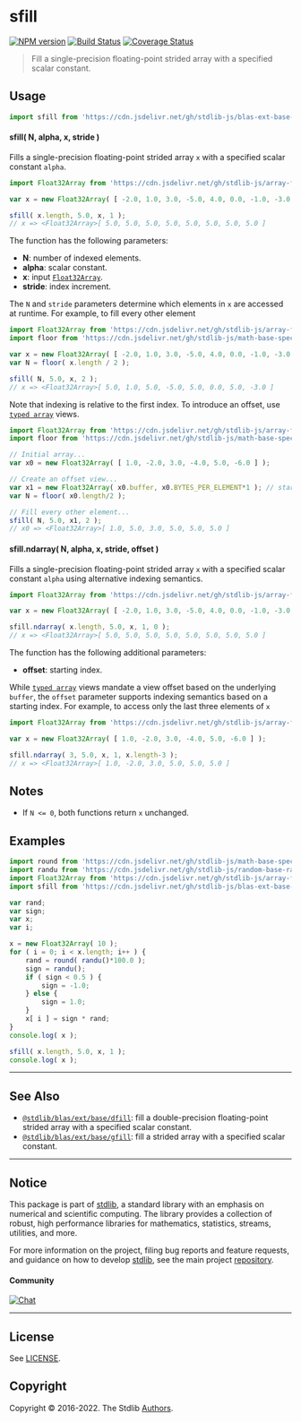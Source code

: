 <!--

@license Apache-2.0

Copyright (c) 2020 The Stdlib Authors.

Licensed under the Apache License, Version 2.0 (the "License");
you may not use this file except in compliance with the License.
You may obtain a copy of the License at

   http://www.apache.org/licenses/LICENSE-2.0

Unless required by applicable law or agreed to in writing, software
distributed under the License is distributed on an "AS IS" BASIS,
WITHOUT WARRANTIES OR CONDITIONS OF ANY KIND, either express or implied.
See the License for the specific language governing permissions and
limitations under the License.

-->

# sfill

[![NPM version][npm-image]][npm-url] [![Build Status][test-image]][test-url] [![Coverage Status][coverage-image]][coverage-url] <!-- [![dependencies][dependencies-image]][dependencies-url] -->

> Fill a single-precision floating-point strided array with a specified scalar constant.



<section class="usage">

## Usage

```javascript
import sfill from 'https://cdn.jsdelivr.net/gh/stdlib-js/blas-ext-base-sfill@v0.0.11-deno/mod.js';
```

#### sfill( N, alpha, x, stride )

Fills a single-precision floating-point strided array `x` with a specified scalar constant `alpha`.

```javascript
import Float32Array from 'https://cdn.jsdelivr.net/gh/stdlib-js/array-float32@deno/mod.js';

var x = new Float32Array( [ -2.0, 1.0, 3.0, -5.0, 4.0, 0.0, -1.0, -3.0 ] );

sfill( x.length, 5.0, x, 1 );
// x => <Float32Array>[ 5.0, 5.0, 5.0, 5.0, 5.0, 5.0, 5.0, 5.0 ]
```

The function has the following parameters:

-   **N**: number of indexed elements.
-   **alpha**: scalar constant.
-   **x**: input [`Float32Array`][@stdlib/array/float32].
-   **stride**: index increment.

The `N` and `stride` parameters determine which elements in `x` are accessed at runtime. For example, to fill every other element

```javascript
import Float32Array from 'https://cdn.jsdelivr.net/gh/stdlib-js/array-float32@deno/mod.js';
import floor from 'https://cdn.jsdelivr.net/gh/stdlib-js/math-base-special-floor@deno/mod.js';

var x = new Float32Array( [ -2.0, 1.0, 3.0, -5.0, 4.0, 0.0, -1.0, -3.0 ] );
var N = floor( x.length / 2 );

sfill( N, 5.0, x, 2 );
// x => <Float32Array>[ 5.0, 1.0, 5.0, -5.0, 5.0, 0.0, 5.0, -3.0 ]
```

Note that indexing is relative to the first index. To introduce an offset, use [`typed array`][mdn-typed-array] views.

```javascript
import Float32Array from 'https://cdn.jsdelivr.net/gh/stdlib-js/array-float32@deno/mod.js';
import floor from 'https://cdn.jsdelivr.net/gh/stdlib-js/math-base-special-floor@deno/mod.js';

// Initial array...
var x0 = new Float32Array( [ 1.0, -2.0, 3.0, -4.0, 5.0, -6.0 ] );

// Create an offset view...
var x1 = new Float32Array( x0.buffer, x0.BYTES_PER_ELEMENT*1 ); // start at 2nd element
var N = floor( x0.length/2 );

// Fill every other element...
sfill( N, 5.0, x1, 2 );
// x0 => <Float32Array>[ 1.0, 5.0, 3.0, 5.0, 5.0, 5.0 ]
```

#### sfill.ndarray( N, alpha, x, stride, offset )

Fills a single-precision floating-point strided array `x` with a specified scalar constant `alpha` using alternative indexing semantics.

```javascript
import Float32Array from 'https://cdn.jsdelivr.net/gh/stdlib-js/array-float32@deno/mod.js';

var x = new Float32Array( [ -2.0, 1.0, 3.0, -5.0, 4.0, 0.0, -1.0, -3.0 ] );

sfill.ndarray( x.length, 5.0, x, 1, 0 );
// x => <Float32Array>[ 5.0, 5.0, 5.0, 5.0, 5.0, 5.0, 5.0, 5.0 ]
```

The function has the following additional parameters:

-   **offset**: starting index.

While [`typed array`][mdn-typed-array] views mandate a view offset based on the underlying `buffer`, the `offset` parameter supports indexing semantics based on a starting index. For example, to access only the last three elements of `x`

```javascript
import Float32Array from 'https://cdn.jsdelivr.net/gh/stdlib-js/array-float32@deno/mod.js';

var x = new Float32Array( [ 1.0, -2.0, 3.0, -4.0, 5.0, -6.0 ] );

sfill.ndarray( 3, 5.0, x, 1, x.length-3 );
// x => <Float32Array>[ 1.0, -2.0, 3.0, 5.0, 5.0, 5.0 ]
```

</section>

<!-- /.usage -->

<section class="notes">

## Notes

-   If `N <= 0`, both functions return `x` unchanged.

</section>

<!-- /.notes -->

<section class="examples">

## Examples

<!-- eslint no-undef: "error" -->

```javascript
import round from 'https://cdn.jsdelivr.net/gh/stdlib-js/math-base-special-round@deno/mod.js';
import randu from 'https://cdn.jsdelivr.net/gh/stdlib-js/random-base-randu@deno/mod.js';
import Float32Array from 'https://cdn.jsdelivr.net/gh/stdlib-js/array-float32@deno/mod.js';
import sfill from 'https://cdn.jsdelivr.net/gh/stdlib-js/blas-ext-base-sfill@v0.0.11-deno/mod.js';

var rand;
var sign;
var x;
var i;

x = new Float32Array( 10 );
for ( i = 0; i < x.length; i++ ) {
    rand = round( randu()*100.0 );
    sign = randu();
    if ( sign < 0.5 ) {
        sign = -1.0;
    } else {
        sign = 1.0;
    }
    x[ i ] = sign * rand;
}
console.log( x );

sfill( x.length, 5.0, x, 1 );
console.log( x );
```

</section>

<!-- /.examples -->

<!-- Section for related `stdlib` packages. Do not manually edit this section, as it is automatically populated. -->

<section class="related">

* * *

## See Also

-   <span class="package-name">[`@stdlib/blas/ext/base/dfill`][@stdlib/blas/ext/base/dfill]</span><span class="delimiter">: </span><span class="description">fill a double-precision floating-point strided array with a specified scalar constant.</span>
-   <span class="package-name">[`@stdlib/blas/ext/base/gfill`][@stdlib/blas/ext/base/gfill]</span><span class="delimiter">: </span><span class="description">fill a strided array with a specified scalar constant.</span>

</section>

<!-- /.related -->

<!-- Section for all links. Make sure to keep an empty line after the `section` element and another before the `/section` close. -->


<section class="main-repo" >

* * *

## Notice

This package is part of [stdlib][stdlib], a standard library with an emphasis on numerical and scientific computing. The library provides a collection of robust, high performance libraries for mathematics, statistics, streams, utilities, and more.

For more information on the project, filing bug reports and feature requests, and guidance on how to develop [stdlib][stdlib], see the main project [repository][stdlib].

#### Community

[![Chat][chat-image]][chat-url]

---

## License

See [LICENSE][stdlib-license].


## Copyright

Copyright &copy; 2016-2022. The Stdlib [Authors][stdlib-authors].

</section>

<!-- /.stdlib -->

<!-- Section for all links. Make sure to keep an empty line after the `section` element and another before the `/section` close. -->

<section class="links">

[npm-image]: http://img.shields.io/npm/v/@stdlib/blas-ext-base-sfill.svg
[npm-url]: https://npmjs.org/package/@stdlib/blas-ext-base-sfill

[test-image]: https://github.com/stdlib-js/blas-ext-base-sfill/actions/workflows/test.yml/badge.svg?branch=v0.0.11
[test-url]: https://github.com/stdlib-js/blas-ext-base-sfill/actions/workflows/test.yml?query=branch:v0.0.11

[coverage-image]: https://img.shields.io/codecov/c/github/stdlib-js/blas-ext-base-sfill/main.svg
[coverage-url]: https://codecov.io/github/stdlib-js/blas-ext-base-sfill?branch=main

<!--

[dependencies-image]: https://img.shields.io/david/stdlib-js/blas-ext-base-sfill.svg
[dependencies-url]: https://david-dm.org/stdlib-js/blas-ext-base-sfill/main

-->

[chat-image]: https://img.shields.io/gitter/room/stdlib-js/stdlib.svg
[chat-url]: https://gitter.im/stdlib-js/stdlib/

[stdlib]: https://github.com/stdlib-js/stdlib

[stdlib-authors]: https://github.com/stdlib-js/stdlib/graphs/contributors

[umd]: https://github.com/umdjs/umd
[es-module]: https://developer.mozilla.org/en-US/docs/Web/JavaScript/Guide/Modules

[deno-url]: https://github.com/stdlib-js/blas-ext-base-sfill/tree/deno
[umd-url]: https://github.com/stdlib-js/blas-ext-base-sfill/tree/umd
[esm-url]: https://github.com/stdlib-js/blas-ext-base-sfill/tree/esm
[branches-url]: https://github.com/stdlib-js/blas-ext-base-sfill/blob/main/branches.md

[stdlib-license]: https://raw.githubusercontent.com/stdlib-js/blas-ext-base-sfill/main/LICENSE

[@stdlib/array/float32]: https://github.com/stdlib-js/array-float32/tree/deno

[mdn-typed-array]: https://developer.mozilla.org/en-US/docs/Web/JavaScript/Reference/Global_Objects/TypedArray

<!-- <related-links> -->

[@stdlib/blas/ext/base/dfill]: https://github.com/stdlib-js/blas-ext-base-dfill/tree/deno

[@stdlib/blas/ext/base/gfill]: https://github.com/stdlib-js/blas-ext-base-gfill/tree/deno

<!-- </related-links> -->

</section>

<!-- /.links -->
